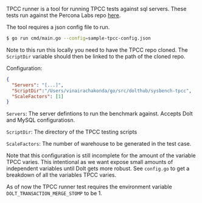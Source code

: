 TPCC runner is a tool for running TPCC tests against sql servers. These tests run against the 
Percona Labs repo [here](https://github.com/Percona-Lab/sysbench-tpcc).

The tool requires a json config file to run.

```bash
$ go run cmd/main.go --config=sample-tpcc-config.json
```

Note to this run this locally you need to have the TPCC repo cloned. The `ScriptDir` variable should then be linked
to the path of the cloned repo.

Configuration:

```json
{
  "Servers": "[...]",
  "ScriptDir":"/Users/vinairachakonda/go/src/dolthub/sysbench-tpcc",
  "ScaleFactors": [1]
}
```

`Servers`: The server defintions to run the benchmark against. Accepts Dolt and MySQL configuratiosn.

`ScriptDir`: The directory of the TPCC testing scripts

`ScaleFactors`: The number of warehouse to be generated in the test case. 

Note that this configuration is still incomplete for the amount of the variable TPCC varies. This intentional as we 
want expose small amounts of independent variables until Dolt gets more robust. See `config.go` to get a breakdown of all the
variables TPCC varies.

As of now the TPCC runner test requires the environment variable `DOLT_TRANSACTION_MERGE_STOMP` to be 1.